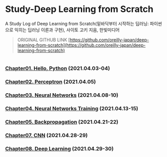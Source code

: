 # Study-Deep Learning from Scratch
A Study Log of Deep Learning from Scratch(밑바닥부터 시작하는 딥러닝: 파이썬으로 익히는 딥러닝 이론과 구현), 사이토 고키 지음, 한빛미디어

>ORIGINAL GITHUB LINK [https://github.com/oreilly-japan/deep-learning-from-scratch](https://github.com/oreilly-japan/deep-learning-from-scratch)
#
### [Chapter01. Hello, Python](https://github.com/kyurimki/Study-DeepLearningFromScratch/blob/main/chapter01/chapter01-Summary.md) (2021.04.03-04)
### [Chapter02. Perceptron](https://github.com/kyurimki/Study-DeepLearningFromScratch/blob/main/chapter02/chapter02-Summary.md) (2021.04.05)
### [Chapter03. Neural Networks](https://github.com/kyurimki/Study-DeepLearningFromScratch/blob/main/chapter03/chapter03-Summary.md) (2021.04.08-10)
### [Chapter04. Neural Networks Training](https://github.com/kyurimki/Study-DeepLearningFromScratch/blob/main/chapter04/chapter04-Summary.md) (2021.04.13-15)
### [Chapter05. Backpropagation](https://github.com/kyurimki/Study-DeepLearningFromScratch/blob/main/chapter05/chapter05-Summary.md) (2021.04.21-22)

### [Chapter07. CNN](https://github.com/kyurimki/Study-DeepLearningFromScratch/blob/main/chapter07/chapter07-Summary.md) (2021.04.28-29)
### [Chapter08. Deep Learning](https://github.com/kyurimki/Study-DeepLearningFromScratch/blob/main/chapter08/chapter08-Summary.md) (2021.04.29-30)
